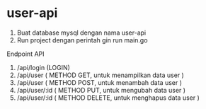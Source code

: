 # user-api

1. Buat database mysql dengan nama user-api
2. Run project dengan perintah gin run main.go

Endpoint API

1. /api/login (LOGIN)
2. /api/user ( METHOD GET, untuk menampilkan data user )
3. /api/user ( METHOD POST, untuk menambah data user )
4. /api/user/:id ( METHOD PUT, untuk mengubah data user )
5. /api/user/:id ( METHOD DELETE, untuk menghapus data user )
